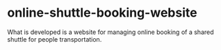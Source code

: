 # online-shuttle-booking-website
What is developed is a website for managing online booking of a shared shuttle for people transportation.
